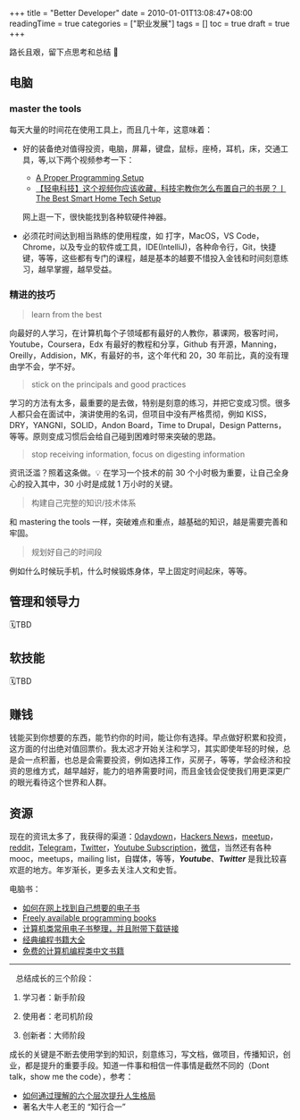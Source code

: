 +++
title = "Better Developer"
date = 2010-01-01T13:08:47+08:00
readingTime = true
categories = ["职业发展"]
tags = []
toc = true
draft = true
+++

路长且艰，留下点思考和总结 🤔

<!--more-->

## 电脑

### master the tools

每天大量的时间花在使用工具上，而且几十年，这意味着：

-   好的装备绝对值得投资，电脑，屏幕，键盘，鼠标，座椅，耳机，床，交通工具，等,以下两个视频参考一下：

    -   [A Proper Programming Setup](https://www.youtube.com/watch?v=AEbmDrf8m-k)
    -   [【轻电科技】这个视频你应该收藏，科技宅教你怎么布置自己的书房？丨 The Best Smart Home Tech Setup](https://www.youtube.com/watch?v=W94GFCv00A0)

    网上逛一下，很快能找到各种软硬件神器。

-   必须花时间达到相当熟练的使用程度，如 打字，MacOS，VS Code，Chrome，以及专业的软件或工具，IDE(IntelliJ)，各种命令行，Git，快捷键，等等，这些都有专门的课程，越是基本的越要不惜投入金钱和时间刻意练习，越早掌握，越早受益。

### 精进的技巧

> learn from the best

向最好的人学习，在计算机每个子领域都有最好的人教你，慕课网，极客时间，Youtube，Coursera，Edx 有最好的教程和分享，Github 有开源，Manning，Oreilly，Addision，MK，有最好的书，这个年代和 20，30 年前比，真的没有理由学不会，学不好。

> stick on the principals and good practices

学习的方法有太多，最重要的是去做，特别是刻意的练习，并把它变成习惯。很多人都只会在面试中，演讲使用的名词，但项目中没有严格贯彻，例如 KISS，DRY，YANGNI，SOLID，Andon Board，Time to Drupal，Design Patterns，等等。原则变成习惯后会给自己碰到困难时带来突破的思路。

> stop receiving information, focus on digesting information

资讯泛滥？照着这条做。💡 在学习一个技术的前 30 个小时极为重要，让自己全身心的投入其中，30 小时是成就 1 万小时的关键。

> 构建自己完整的知识/技术体系

和 mastering the tools 一样，突破难点和重点，越基础的知识，越是需要完善和牢固。

> 规划好自己的时间段

例如什么时候玩手机，什么时候锻炼身体，早上固定时间起床，等等。

## 管理和领导力

🗓TBD

## 软技能

🗓TBD

## 赚钱

钱能买到你想要的东西，能节约你的时间，能让你有选择。早点做好积累和投资，这方面的付出绝对值回票价。我太迟才开始关注和学习，其实即使年轻的时候，总是会一点积蓄，也总是会需要投资，例如选择工作，买房子，等等，学会经济和投资的思维方式，越早越好，能力的培养需要时间，而且金钱会促使我们用更深更广的眼光看待这个世界和人群。

## 资源

现在的资讯太多了，我获得的渠道：[0daydown](https://www.0daydown.com/)，[Hackers News](https://news.ycombinator.com/)，[meetup](https://www.meetup.com/)，[reddit](https://www.reddit.com/)，[Telegram](https://telegram.org/)，[Twitter](https://twitter.com/home)，[Youtube Subscription](https://www.youtube.com/feed/channels)，[微信](wechat.com)，当然还有各种 mooc，meetups，mailing list，自媒体，等等，**_Youtube_**、**_Twitter_** 是我比较喜欢逛的地方。年岁渐长，更多去关注人文和史哲。

电脑书：

-   [如何在网上找到自己想要的电子书](https://telegra.ph/findBook-02-12)
-   [Freely available programming books](https://github.com/EbookFoundation/free-programming-books)
-   [计算机类常用电子书整理，并且附带下载链接](https://github.com/iamshuaidi/CS-Book)
-   [经典编程书籍大全](https://github.com/jobbole/awesome-programming-books)
-   [免费的计算机编程类中文书籍](https://github.com/justjavac/free-programming-books-zh_CN)

---

<i class="fas fa-map-marker-alt"></i>&nbsp;&nbsp; 总结成长的三个阶段：

1. 学习者：新手阶段

2. 使用者：老司机阶段

3. 创新者：大师阶段

成长的关键是不断去使用学到的知识，刻意练习，写文档，做项目，传播知识，创业，都是提升的重要手段。知道一件事和相信一件事情是截然不同的（Dont talk，show me the code），参考：

-   [如何通过理解的六个层次提升人生格局](https://www.jianshu.com/p/b5c42cb8beaf)
-   著名大牛人老王的 “知行合一”
